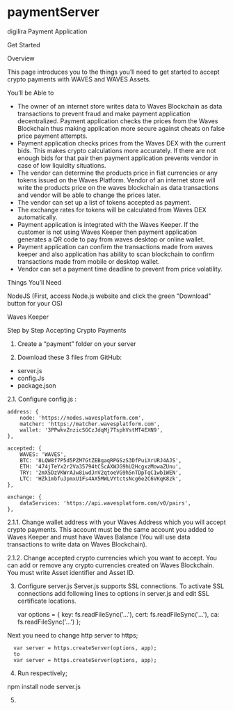 # paymentServer
digilira Payment Application

Get Started

Overview

This page introduces you to the things you’ll need to get started to accept crypto payments with WAVES and WAVES Assets.

You’ll be Able to

-	The owner of an internet store writes data to Waves Blockchain as data transactions to prevent fraud and make payment application decentralized. Payment application checks the prices from the Waves Blockchain thus making application more secure against cheats on false price payment attempts.
-	Payment application checks prices from the Waves DEX with the current bids. This makes crypto calculations more accurately. If there are not enough bids for that pair then payment application prevents vendor in case of low liquidity situations.
-	The vendor can determine the products price in fiat currencies or any tokens issued on the Waves Platform. Vendor of an internet store will write the products price on the waves blockchain as data transactions and vendor will be able to change the prices later.
-	The vendor can set up a list of tokens accepted as payment.
-	The exchange rates for tokens will be calculated from Waves DEX automatically.
-	Payment application is integrated with the Waves Keeper. If the customer is not using Waves Keeper then payment application generates a QR code to pay from waves desktop or online wallet.
-	Payment application can confirm the transactions made from waves keeper and also application has ability to scan blockchain to confirm transactions made from mobile or desktop wallet.
-	Vendor can set a payment time deadline to prevent from price volatility. 

Things You’ll Need

NodeJS (First, access Node.js website and click the green "Download" button for your OS)

Waves Keeper

Step by Step Accepting Crypto Payments

1. Create a “payment” folder on your server

2. Download these 3 files from GitHub:
-	server.js
-	config.Js
-	package.json

2.1. Configure config.js :


    address: {
        node: 'https://nodes.wavesplatform.com',
        matcher: 'https://matcher.wavesplatform.com',
        wallet: '3PPwkvZnzicSGCzJdqMj7TsphVstMT4EXN9',
    },
    
    accepted: {
        WAVES: 'WAVES',
        BTC: '8LQW8f7P5d5PZM7GtZEBgaqRPGSzS3DfPuiXrURJ4AJS',
        ETH: '474jTeYx2r2Va35794tCScAXWJG9hU2HcgxzMowaZUnu',
        TRY: '2mX5DzVKWrAJw8iwdJnV2qtoeVG9h5nTDpTqC1wb1WEN',
        LTC: 'HZk1mbfuJpmxU1Fs4AX5MWLVYtctsNcg6e2C6VKqK8zk',
    },
    
    exchange: {
        dataServices: 'https://api.wavesplatform.com/v0/pairs',
    }, 
 

2.1.1. Change wallet address with your Waves Address which you will accept crypto payments. This account must be the same account you added to Waves Keeper and must have Waves Balance (You will use data transactions to write data on Waves Blockchain).

2.1.2. Change accepted crypto currencies which you want to accept. You can add or remove any crypto currencies created on Waves Blockchain. You must write Asset identifier and Asset ID.

3. Configure server.js
	Server.js supports SSL connections. To activate SSL connections add following lines to options in server.js and edit SSL certificate locations.

      var options = {
         key: fs.readFileSync('…'),
         cert: fs.readFileSync('…'),
         ca: fs.readFileSync('…') 
      };


Next you need to change http server to https;

      var server = https.createServer(options, app);
      to 
      var server = https.createServer(options, app);

4. Run respectively;

npm install
node server.js

5. 





